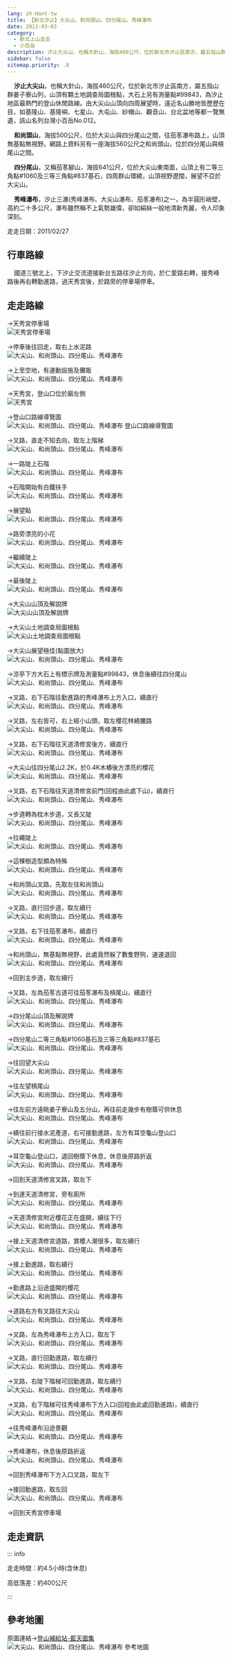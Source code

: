 ```yaml
---
lang: zh-Hant-tw
title: 【新北汐止】大尖山、和尚頭山、四分尾山、秀峰瀑布
date: 2011-03-03
category: 
  - 新北上山走走
  - 小百岳
description: 汐止大尖山，也稱大針山，海拔460公尺，位於新北市汐止區南方，屬五指山群姜子寮山列，山頂有顆土地調查局圖根點，大石上另有測量點#99843，為汐止地區最熱門的登山休閒路線。由大尖山山頂向四周展望時，遠近名山勝地皆歷歷在目，如基隆山、基隆嶼、七星山、大屯山、紗帽山、觀音山、台北盆地等都一覽無遺，該山名列台灣小百岳No.012。
sidebar: false
sitemap.priority: .8
---
```


    **汐止大尖山**，也稱大針山，海拔460公尺，位於新北市汐止區南方，屬五指山群姜子寮山列，山頂有顆土地調查局圖根點，大石上另有測量點#99843，為汐止地區最熱門的登山休閒路線。由大尖山山頂向四周展望時，遠近名山勝地皆歷歷在目，如基隆山、基隆嶼、七星山、大屯山、紗帽山、觀音山、台北盆地等都一覽無遺，該山名列台灣小百岳No.012。  

<!-- more -->

    **和尚頭山**，海拔500公尺，位於大尖山與四分尾山之間，往茄苳瀑布路上，山頂無基點無視野。網路上資料另有一座海拔560公尺之和尚頭山，位於四分尾山與槓尾山之間。  

    **四分尾山**，又稱茄苳腳山，海拔641公尺，位於大尖山東南面，山頂上有二等三角點#1060及三等三角點#837基石，四周群山環繞，山頂視野遼闊，展望不亞於大尖山。  

    **秀峰瀑布**，汐止三瀑(秀峰瀑布、大尖山瀑布、茄苳瀑布)之一，為半圓形峭壁，高約二十多公尺，瀑布雖然稱不上氣勢雄偉，卻如絹絲一般地清新秀麗，令人印象深刻。

走走日期：2011/02/27

## 行車路線
    國道三號北上，下汐止交流道接新台五路往汐止方向，於仁愛路右轉，接秀峰路後再右轉勤進路，過天秀宮後，於路旁的停車場停車。

## 走走路線
→天秀宮停車場  
![天秀宮停車場](https://1013399.github.io/image-5/259/179637644_l.jpg)

→停車後往回走，取右上水泥路  
![大尖山、和尚頭山、四分尾山、秀峰瀑布](https://1013399.github.io/image-5/259/179637646_l.jpg)

→上至空地，有運動設施及攤販  
![大尖山、和尚頭山、四分尾山、秀峰瀑布](https://1013399.github.io/image-5/259/179637648_l.jpg)

→天秀宮，登山口位於廟左側  
![天秀宮](https://1013399.github.io/image-5/259/179637652_l.jpg)

→登山口路線導覽圖  
![大尖山、和尚頭山、四分尾山、秀峰瀑布 登山口路線導覽圖](https://1013399.github.io/image-5/259/179637656_l.jpg)

→叉路，直走不知去向，取左上階梯  
![大尖山、和尚頭山、四分尾山、秀峰瀑布](https://1013399.github.io/image-5/259/179637660_l.jpg)

→一路陡上石階  
![大尖山、和尚頭山、四分尾山、秀峰瀑布](https://1013399.github.io/image-5/259/179637663_l.jpg)

→石階開始有白鐵扶手  
![大尖山、和尚頭山、四分尾山、秀峰瀑布](https://1013399.github.io/image-5/259/179637666_l.jpg)

→展望點  
![大尖山、和尚頭山、四分尾山、秀峰瀑布](https://1013399.github.io/image-5/259/179637671_l.jpg)

→路旁漂亮的小花  
![大尖山、和尚頭山、四分尾山、秀峰瀑布](https://1013399.github.io/image-5/259/179637673_l.jpg)

→繼續陡上  
![大尖山、和尚頭山、四分尾山、秀峰瀑布](https://1013399.github.io/image-5/259/179637677_l.jpg)

→最後陡上  
![大尖山、和尚頭山、四分尾山、秀峰瀑布](https://1013399.github.io/image-5/259/179637681_l.jpg)

→大尖山山頂及解說牌  
![大尖山山頂及解說牌](https://1013399.github.io/image-5/259/179637684_l.jpg)

→大尖山土地調查局圖根點  
![大尖山土地調查局圖根點](https://1013399.github.io/image-5/259/179637689_l.jpg)

→大尖山展望極佳(點圖放大)  
![大尖山、和尚頭山、四分尾山、秀峰瀑布](https://1013399.github.io/image-5/259/179637963_l.jpg)

→涼亭下方大石上有標示牌及測量點#99843，休息後續往四分尾山  
![大尖山、和尚頭山、四分尾山、秀峰瀑布](https://1013399.github.io/image-5/259/179637691_l.jpg)

→叉路，右下石階往勤進路的秀峰瀑布上方入口，續直行  
![大尖山、和尚頭山、四分尾山、秀峰瀑布](https://1013399.github.io/image-5/259/179637696_l.jpg)

→叉路，左右皆可，右上經小山頭，取左櫻花林繞腰路  
![大尖山、和尚頭山、四分尾山、秀峰瀑布](https://1013399.github.io/image-5/259/179637699_l.jpg)

→叉路，右下石階往天道清修宮後方，續直行  
![大尖山、和尚頭山、四分尾山、秀峰瀑布](https://1013399.github.io/image-5/259/179637701_l.jpg)

→大尖山往四分尾山2.2K，於0.4K木樁後方漂亮的櫻花  
![大尖山、和尚頭山、四分尾山、秀峰瀑布](https://1013399.github.io/image-5/259/179637702_l.jpg)

→叉路，右下石階往天道清修宮前門(回程由此處下山)，續直行  
![大尖山、和尚頭山、四分尾山、秀峰瀑布](https://1013399.github.io/image-5/259/179637705_l.jpg)

→步道轉為枕木步道，又長又陡  
![大尖山、和尚頭山、四分尾山、秀峰瀑布](https://1013399.github.io/image-5/259/179637709_l.jpg)

→拉繩陡上  
![大尖山、和尚頭山、四分尾山、秀峰瀑布](https://1013399.github.io/image-5/259/179637711_l.jpg)

→這棵樹造型頗為特殊  
![大尖山、和尚頭山、四分尾山、秀峰瀑布](https://1013399.github.io/image-5/259/179637713_l.jpg)

→和尚頭山叉路，先取左往和尚頭山  
![大尖山、和尚頭山、四分尾山、秀峰瀑布](https://1013399.github.io/image-5/259/179637716_l.jpg)

→叉路，直行回步道，取左續行  
![大尖山、和尚頭山、四分尾山、秀峰瀑布](https://1013399.github.io/image-5/259/179637717_l.jpg)

→叉路，右下往茄苳瀑布，續直行  
![大尖山、和尚頭山、四分尾山、秀峰瀑布](https://1013399.github.io/image-5/259/179637720_l.jpg)

→和尚頭山，無基點無視野，此處竟然躲了數隻野狗，速速退回  
![大尖山、和尚頭山、四分尾山、秀峰瀑布](https://1013399.github.io/image-5/259/179637723_l.jpg)

→回到主步道，取左續行

→叉路，左為茄苳古道可往茄苳瀑布及槓尾山，續直行  
![大尖山、和尚頭山、四分尾山、秀峰瀑布](https://1013399.github.io/image-5/259/179637726_l.jpg)

→四分尾山山頂及解說牌  
![大尖山、和尚頭山、四分尾山、秀峰瀑布](https://1013399.github.io/image-5/259/179637727_l.jpg)

→四分尾山二等三角點#1060基石及三等三角點#837基石  
![大尖山、和尚頭山、四分尾山、秀峰瀑布](https://1013399.github.io/image-5/259/179637729_l.jpg)

→往回望大尖山  
![大尖山、和尚頭山、四分尾山、秀峰瀑布](https://1013399.github.io/image-5/259/179637732_l.jpg)

→往左望槓尾山  
![大尖山、和尚頭山、四分尾山、秀峰瀑布](https://1013399.github.io/image-5/259/179637733_l.jpg)

→往左前方遠眺姜子寮山及五分山，再往前走幾步有樹蔭可供休息  
![大尖山、和尚頭山、四分尾山、秀峰瀑布](https://1013399.github.io/image-5/259/179637734_l.jpg)

→續往前行接水泥產道，右可接勤進路，左方有耳空龜山登山口  
![大尖山、和尚頭山、四分尾山、秀峰瀑布](https://1013399.github.io/image-5/259/179637738_l.jpg)

→耳空龜山登山口，退回樹蔭下休息，休息後原路折返  
![大尖山、和尚頭山、四分尾山、秀峰瀑布](https://1013399.github.io/image-5/259/179637743_l.jpg)

→回到天道清修宮叉路，取左下

→到達天道清修宮，旁有廁所  
![大尖山、和尚頭山、四分尾山、秀峰瀑布](https://1013399.github.io/image-5/259/179637747_l.jpg)

→天道清修宮附近櫻花正在盛開，續往下行  
![大尖山、和尚頭山、四分尾山、秀峰瀑布](https://1013399.github.io/image-5/259/179637748_l.jpg)

→接上天道清修宮道路，賞櫻人潮很多，取左續行  
![大尖山、和尚頭山、四分尾山、秀峰瀑布](https://1013399.github.io/image-5/259/179637750_l.jpg)

→接上勤進路，取右續行  
![大尖山、和尚頭山、四分尾山、秀峰瀑布](https://1013399.github.io/image-5/259/179637754_l.jpg)

→勤進路上沿途盛開的櫻花  
![大尖山、和尚頭山、四分尾山、秀峰瀑布](https://1013399.github.io/image-5/259/179637759_l.jpg)

→道路右方有叉路往大尖山  
![大尖山、和尚頭山、四分尾山、秀峰瀑布](https://1013399.github.io/image-5/259/179637763_l.jpg)

→叉路，左為秀峰瀑布上方入口，取左下  
![大尖山、和尚頭山、四分尾山、秀峰瀑布](https://1013399.github.io/image-5/259/179637767_l.jpg)

→叉路，直行回勤進路，取左續行  
![大尖山、和尚頭山、四分尾山、秀峰瀑布](https://1013399.github.io/image-5/259/179637771_l.jpg)

→叉路，右陡下階梯可回勤進路，取左續行  
![大尖山、和尚頭山、四分尾山、秀峰瀑布](https://1013399.github.io/image-5/259/179637775_l.jpg)

→叉路，右下階梯可往秀峰瀑布下方入口(回程由此處回勤進路)，續直行  
![大尖山、和尚頭山、四分尾山、秀峰瀑布](https://1013399.github.io/image-5/259/179637778_l.jpg)

→往秀峰瀑布沿途景觀  
![大尖山、和尚頭山、四分尾山、秀峰瀑布](https://1013399.github.io/image-5/259/179637782_l.jpg)

→秀峰瀑布，休息後原路折返  
![大尖山、和尚頭山、四分尾山、秀峰瀑布](https://1013399.github.io/image-5/259/179637784_l.jpg)

→回到秀峰瀑布下方入口叉路，取左下

→接回勤進路，取左回  
![大尖山、和尚頭山、四分尾山、秀峰瀑布](https://1013399.github.io/image-5/259/179637635_l.jpg)

→回到天秀宮停車場


## 走走資訊

::: info

走走時間：約4.5小時(含休息)

高低落差：約400公尺

:::

## 參考地圖
原圖連結→[登山補給站-藍天圖集](http://www.keepon.com.tw/ActiveSite/Article/One.asp?ArticleID=7454)  
![大尖山、和尚頭山、四分尾山、秀峰瀑布 參考地圖](https://1013399.github.io/image-5/259/179638033_l.jpg)